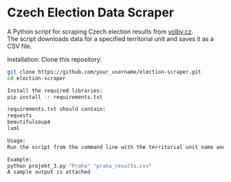 # Czech Election Data Scraper

A Python script for scraping Czech election results from [volby.cz](https://www.volby.cz/).  
The script downloads data for a specified territorial unit and saves it as a CSV file.

Installation:
Clone this repository:
```bash
git clone https://github.com/your_username/election-scraper.git
cd election-scraper

Install the required libraries:
pip install -r requirements.txt

requirements.txt should contain:
requests
beautifulsoup4
lxml

Usage:
Run the script from the command line with the territorial unit name and output CSV file

Example:
python projekt_3.py "Praha" "praha_results.csv"
A sample output is attached
